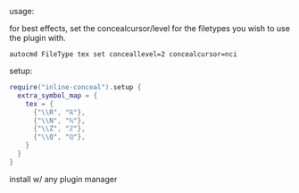 usage:

for best effects, set the concealcursor/level for the filetypes you wish to use
the plugin with.
```vim
autocmd FileType tex set conceallevel=2 concealcursor=nci
```

setup:
```lua
require("inline-conceal").setup {
  extra_symbol_map = {
    tex = {
      {"\\R", "ℝ"},
      {"\\N", "ℕ"},
      {"\\Z", "ℤ"},
      {"\\Q", "ℚ"},
    }
  }
}
```

install w/ any plugin manager
